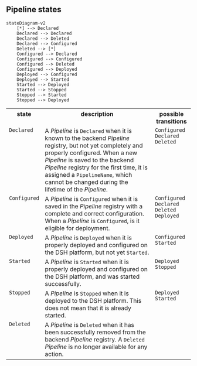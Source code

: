 ## Pipeline states

```mermaid
stateDiagram-v2
    [*] --> Declared
    Declared --> Declared
    Declared --> Deleted
    Declared --> Configured
    Deleted --> [*]
    Configured --> Declared
    Configured --> Configured
    Configured --> Deleted
    Configured --> Deployed
    Deployed --> Configured
    Deployed --> Started
    Started --> Deployed
    Started --> Stopped
    Stopped --> Started
    Stopped --> Deployed
```

<table>
    <tr style="vertical-align: top;">
        <th>state</th>
        <th>description</th>
        <th>possible transitions</th>
    </tr>
    <tr style="vertical-align: top;">
        <td><code>Declared</code></td>
        <td>
            A <em>Pipeline</em> is <code>Declared</code> when it is known to the backend 
            <em>Pipeline</em> registry, but not yet completely and properly configured. 
            When a new <em>Pipeline</em> is saved to the backend <em>Pipeline</em> registry 
            for the first time, it is assigned a <code>PipelineName</code>, 
            which cannot be changed during the lifetime of the <em>Pipeline</em>.
        </td>
        <td>
            <code>Configured</code><br/>
            <code>Declared</code><br/>
            <code>Deleted</code>
        </td>
    </tr>
    <tr style="vertical-align: top;">
        <td><code>Configured</code></td>
        <td>
            A <em>Pipeline</em> is <code>Configured</code> when it is saved in the <em>Pipeline</em> registry 
            with a complete and correct configuration. When a <em>Pipeline</em> is <code>Configured</code>, 
            is it eligible for deployment.
        </td>
        <td>
            <code>Configured</code><br/>
            <code>Declared</code><br/>
            <code>Deleted</code><br/>
            <code>Deployed</code>
        </td>
    </tr>
    <tr style="vertical-align: top;">
        <td><code>Deployed</code></td>
        <td>
            A <em>Pipeline</em> is <code>Deployed</code> when it is properly deployed and configured 
            on the DSH platform, but not yet <code>Started</code>.
        </td>
        <td>
            <code>Configured</code><br/>
            <code>Started</code>
        </td>
    </tr>
    <tr style="vertical-align: top;">
        <td><code>Started</code></td>
        <td>
            A <em>Pipeline</em> is <code>Started</code> when it is properly deployed and configured 
            on the DSH platform, and was started successfully.
        </td>
        <td>
            <code>Deployed</code><br/>
            <code>Stopped</code>
        </td>
    </tr>
    <tr style="vertical-align: top;">
        <td><code>Stopped</code></td>
        <td>
            A <em>Pipeline</em> is <code>Stopped</code> when it is deployed to the DSH platform. This does not mean that it is already started.
        </td>
        <td>
            <code>Deployed</code><br/>
            <code>Started</code>
        </td>
    </tr>
    <tr style="vertical-align: top;">
        <td><code>Deleted</code></td>
        <td>
            A <em>Pipeline</em> is <code>Deleted</code> when it has been successfully removed from the 
            backend <em>Pipeline</em> registry. A <code>Deleted</code> <em>Pipeline</em> is no longer available
            for any action.
        </td>
        <td></td>
    </tr>
</table>

